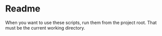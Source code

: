# Readme
When you want to use these scripts, run them from the project root. 
That must be the current working directory.